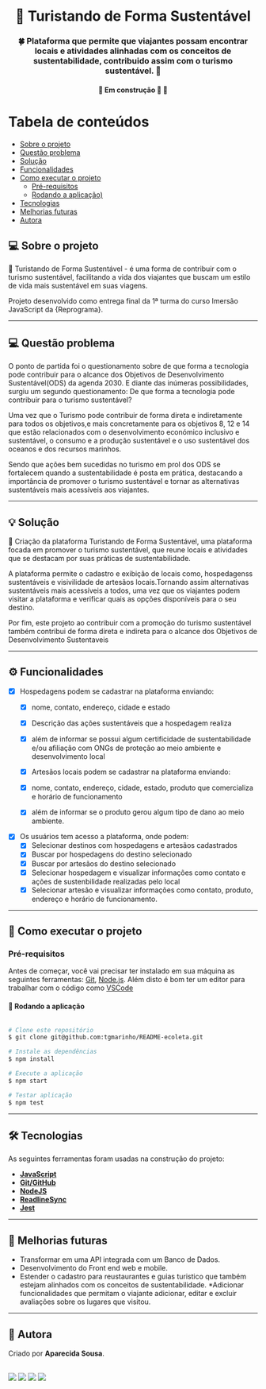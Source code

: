 <h1 align="center">
     🍃 <a> Turistando de Forma Sustentável </a>
</h1>

<h3 align="center">
    🍀 Plataforma que permite que viajantes possam encontrar locais e atividades alinhadas com os conceitos de sustentabilidade, contribuido assim com o turismo sustentável. 💚
</h3>

<h4 align="center">
	🚧  Em construção 🚀 🚧
</h4>

Tabela de conteúdos
=================
<!--ts-->
   * [Sobre o projeto](#-sobre-o-projeto)
   * [Questão problema](#-funcionalidades)
   * [Solução](#-solução)
   * [Funcionalidades](#-funcionalidades)
   * [Como executar o projeto](#-como-executar-o-projeto)
     * [Pré-requisitos](#pré-requisitos)
     * [Rodando a aplicação)](#rodando-a-aplicação)
   * [Tecnologias](#-tecnologias)
   * [Melhorias futuras](#-melhorias-futuras)
   * [Autora](#-autora)
<!--te-->


## 💻 Sobre o projeto

  🍃 Turistando de Forma Sustentável - é uma forma de contribuir com o turismo sustentável, facilitando a vida dos viajantes que buscam um estilo de vida mais sustentável em suas viagens.


Projeto desenvolvido como entrega final da 1ª turma do curso Imersão JavaScript da {Reprograma}.

---

## 💻 Questão problema

  O ponto de partida foi o questionamento sobre de que forma a tecnologia pode contribuir para o alcance dos Objetivos de Desenvolvimento Sustentável(ODS) da agenda 2030. E diante das inúmeras possibilidades, surgiu um segundo questionamento: De que forma a tecnologia pode contribuir para o turismo sustentável?
  
  Uma vez que o Turismo pode contribuir  de forma direta e indiretamente para todos os objetivos,e mais concretamente para os objetivos 8, 12 e 14 que estão relacionados com o desenvolvimento económico inclusivo e sustentável, o consumo e a produção sustentável e o uso sustentável dos oceanos e dos recursos marinhos.
  
  Sendo que ações bem sucedidas no turismo em prol dos ODS se fortalecem quando a sustentabilidade é posta em prática, destacando a importância de promover o turismo sustentável e tornar as alternativas sustentáveis ​​mais acessíveis aos viajantes.


---

## 💡 Solução

  🍃 Criação da plataforma Turistando de Forma Sustentável, uma plataforma focada em promover o turismo sustentável, que reune locais e atividades que se destacam por suas práticas de sustentabilidade.
  
  A plataforma permite o cadastro e exibição de locais como, hospedagenss sustentáveis e visivilidade de artesãos locais.Tornando assim alternativas sustentáveis mais acessíveis a todos, uma vez que os viajantes podem visitar a plataforma e verificar quais as opções disponíveis para o seu destino.

  Por fim, este projeto ao contribuir com a promoção do turismo sustentável também contribui de forma direta e indireta para o alcance dos Objetivos de Desenvolvimento Sustentaveis 
  
---

## ⚙️ Funcionalidades

- [x] Hospedagens podem se cadastrar na plataforma enviando:
  - [x] nome, contato, endereço, cidade e estado
  - [x] Descrição das ações sustentáveis que a hospedagem realiza
  - [x] além de informar se possui algum certificidade de sustentabilidade e/ou afiliação com ONGs de proteção ao meio ambiente e desenvolvimento local

  - [x] Artesãos locais podem se cadastrar na plataforma enviando:
  - [x] nome, contato, endereço, cidade, estado, produto que comercializa e horário de funcionamento
  - [x] além de informar se o produto gerou algum tipo de dano ao meio ambiente.

- [x] Os usuários tem acesso a plataforma, onde podem:
  - [x] Selecionar destinos com hospedagens e artesãos cadastrados
  - [x] Buscar por hospedagens do destino selecionado
  - [x] Buscar por artesãos do destino selecionado
  - [x] Selecionar hospedagem e visualizar informações como contato e ações de sustenbilidade realizadas pelo local
  - [x] Selecionar artesão e visualizar informações como contato, produto, endereço e horário de funcionamento.

---

## 🚀 Como executar o projeto


### Pré-requisitos

Antes de começar, você vai precisar ter instalado em sua máquina as seguintes ferramentas:
[Git](https://git-scm.com), [Node.js](https://nodejs.org/en/). 
Além disto é bom ter um editor para trabalhar com o código como [VSCode](https://code.visualstudio.com/)

#### 🎲 Rodando a aplicação 

```bash

# Clone este repositório
$ git clone git@github.com:tgmarinho/README-ecoleta.git

# Instale as dependências
$ npm install

# Execute a aplicação
$ npm start

# Testar aplicação
$ npm test

```
---

## 🛠 Tecnologias

As seguintes ferramentas foram usadas na construção do projeto:

-   **[JavaScript](https://www.javascript.com/)**
-   **[Git/GitHub](https://git-scm.com/)**
-   **[NodeJS](https://nodejs.org/pt-br/)**
-   **[ReadlineSync](https://www.npmjs.com/package/readline-sync)**
-   **[Jest](https://www.npmjs.com/package/jest)**

---

## 🔮 Melhorias futuras

* Transformar em uma API integrada com um Banco de Dados.
* Desenvolvimento do Front end web e mobile.
* Estender o cadastro para reustaurantes e guias turistico que também estejam alinhados com os conceitos de sustentabilidade.
*Adicionar funcionalidades que permitam o viajante adicionar, editar e excluir avaliações sobre os lugares que visitou.

---

## 👩 Autora


Criado por **Aparecida Sousa**.

<br>

  <div>
    <a href="https://www.linkedin.com/in/aparecida-sousa-10775a250/" target="_blank"><img src="https://img.shields.io/badge/-LinkedIn-%230077B5?style=for-the-badge&logo=linkedin&logoColor=white" target="_blank"></a>  
  <a href = "https://github.com/maparecidasousa"><img src="https://img.shields.io/badge/GitHub-black?style=for-the-badge&logo=github&logoColor=white" target="_blank"></a>
   <a href = "mailto:aparecidasousanunes@gmail.com"><img src="https://img.shields.io/badge/Gmail-D14836?style=for-the-badge&logo=gmail&logoColor=white" target="_blank"></a>
   <a href="https://instagram.com/aparecida.sous4" target="_blank"><img src="https://img.shields.io/badge/-Instagram-%23E4405F?style=for-the-badge&logo=instagram&logoColor=white" target="_blank"></a>
 </div>
  

<br>


